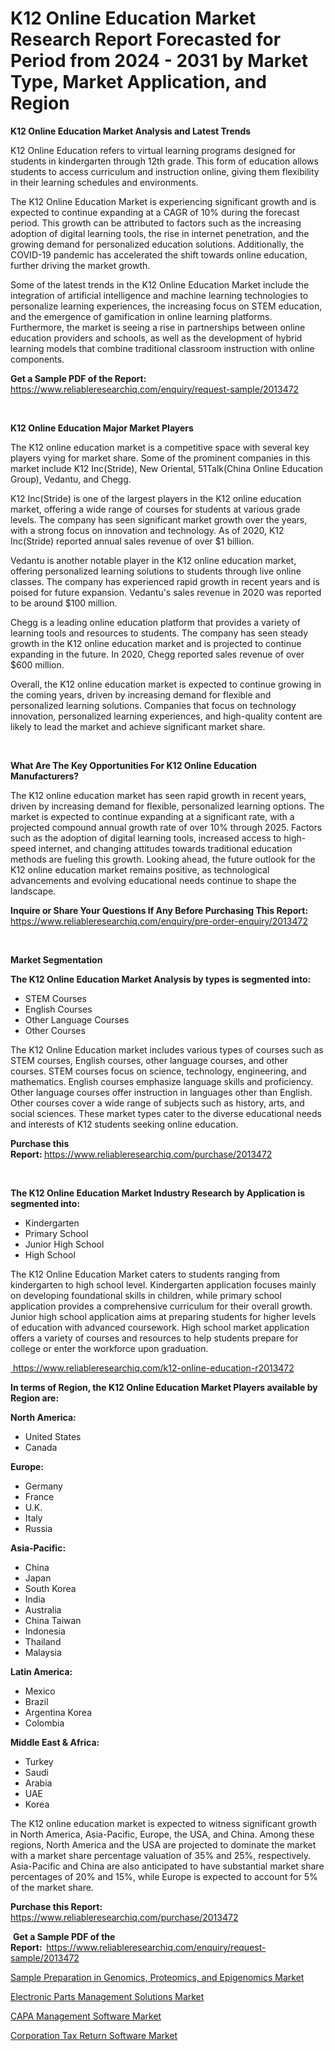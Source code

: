 <p><h1>K12 Online Education Market Research Report Forecasted for Period from 2024 -  2031 by Market Type, Market Application, and Region</h1></p><p><strong>K12 Online Education Market Analysis and Latest Trends</strong></p>
<p><p>K12 Online Education refers to virtual learning programs designed for students in kindergarten through 12th grade. This form of education allows students to access curriculum and instruction online, giving them flexibility in their learning schedules and environments.</p><p>The K12 Online Education Market is experiencing significant growth and is expected to continue expanding at a CAGR of 10% during the forecast period. This growth can be attributed to factors such as the increasing adoption of digital learning tools, the rise in internet penetration, and the growing demand for personalized education solutions. Additionally, the COVID-19 pandemic has accelerated the shift towards online education, further driving the market growth.</p><p>Some of the latest trends in the K12 Online Education Market include the integration of artificial intelligence and machine learning technologies to personalize learning experiences, the increasing focus on STEM education, and the emergence of gamification in online learning platforms. Furthermore, the market is seeing a rise in partnerships between online education providers and schools, as well as the development of hybrid learning models that combine traditional classroom instruction with online components.</p></p>
<p><strong>Get a Sample PDF of the Report:&nbsp;</strong> <a href="https://www.reliableresearchiq.com/enquiry/request-sample/2013472">https://www.reliableresearchiq.com/enquiry/request-sample/2013472</a></p>
<p>&nbsp;</p>
<p><strong>K12 Online Education Major Market Players</strong></p>
<p><p>The K12 online education market is a competitive space with several key players vying for market share. Some of the prominent companies in this market include K12 Inc(Stride), New Oriental, 51Talk(China Online Education Group), Vedantu, and Chegg.</p><p>K12 Inc(Stride) is one of the largest players in the K12 online education market, offering a wide range of courses for students at various grade levels. The company has seen significant market growth over the years, with a strong focus on innovation and technology. As of 2020, K12 Inc(Stride) reported annual sales revenue of over $1 billion.</p><p>Vedantu is another notable player in the K12 online education market, offering personalized learning solutions to students through live online classes. The company has experienced rapid growth in recent years and is poised for future expansion. Vedantu's sales revenue in 2020 was reported to be around $100 million.</p><p>Chegg is a leading online education platform that provides a variety of learning tools and resources to students. The company has seen steady growth in the K12 online education market and is projected to continue expanding in the future. In 2020, Chegg reported sales revenue of over $600 million.</p><p>Overall, the K12 online education market is expected to continue growing in the coming years, driven by increasing demand for flexible and personalized learning solutions. Companies that focus on technology innovation, personalized learning experiences, and high-quality content are likely to lead the market and achieve significant market share.</p></p>
<p>&nbsp;</p>
<p><strong>What Are The Key Opportunities For K12 Online Education Manufacturers?</strong></p>
<p><p>The K12 online education market has seen rapid growth in recent years, driven by increasing demand for flexible, personalized learning options. The market is expected to continue expanding at a significant rate, with a projected compound annual growth rate of over 10% through 2025. Factors such as the adoption of digital learning tools, increased access to high-speed internet, and changing attitudes towards traditional education methods are fueling this growth. Looking ahead, the future outlook for the K12 online education market remains positive, as technological advancements and evolving educational needs continue to shape the landscape.</p></p>
<p><strong>Inquire or Share Your Questions If Any Before Purchasing This Report:</strong> <a href="https://www.reliableresearchiq.com/enquiry/pre-order-enquiry/2013472">https://www.reliableresearchiq.com/enquiry/pre-order-enquiry/2013472</a></p>
<p>&nbsp;</p>
<p><strong>Market Segmentation</strong></p>
<p><strong>The K12 Online Education Market Analysis by types is segmented into:</strong></p>
<p><ul><li>STEM Courses</li><li>English Courses</li><li>Other Language Courses</li><li>Other Courses</li></ul></p>
<p><p>The K12 Online Education market includes various types of courses such as STEM courses, English courses, other language courses, and other courses. STEM courses focus on science, technology, engineering, and mathematics. English courses emphasize language skills and proficiency. Other language courses offer instruction in languages other than English. Other courses cover a wide range of subjects such as history, arts, and social sciences. These market types cater to the diverse educational needs and interests of K12 students seeking online education.</p></p>
<p><strong>Purchase this Report:&nbsp;</strong><a href="https://www.reliableresearchiq.com/purchase/2013472">https://www.reliableresearchiq.com/purchase/2013472</a></p>
<p>&nbsp;</p>
<p><strong>The K12 Online Education Market Industry Research by Application is segmented into:</strong></p>
<p><ul><li>Kindergarten</li><li>Primary School</li><li>Junior High School</li><li>High School</li></ul></p>
<p><p>The K12 Online Education Market caters to students ranging from kindergarten to high school level. Kindergarten application focuses mainly on developing foundational skills in children, while primary school application provides a comprehensive curriculum for their overall growth. Junior high school application aims at preparing students for higher levels of education with advanced coursework. High school market application offers a variety of courses and resources to help students prepare for college or enter the workforce upon graduation.</p></p>
<p><a href="https://www.reliableresearchiq.com/k12-online-education-r2013472">&nbsp;https://www.reliableresearchiq.com/k12-online-education-r2013472</a></p>
<p><strong>In terms of Region, the K12 Online Education Market Players available by Region are:</strong></p>
<p>
    <p> <strong> North America: </strong>
        <ul>
            <li>United States</li>
            <li>Canada</li>
        </ul>
        </p> 
    <p> <strong> Europe: </strong>
        <ul>
            <li>Germany</li>
            <li>France</li>
            <li>U.K.</li>
            <li>Italy</li>
            <li>Russia</li>
        </ul>
        </p> 
    <p> <strong> Asia-Pacific: </strong>
        <ul>
            <li>China</li>
            <li>Japan</li>
            <li>South Korea</li>
            <li>India</li>
            <li>Australia</li>
            <li>China Taiwan</li>
            <li>Indonesia</li>
            <li>Thailand</li>
            <li>Malaysia</li>
        </ul>
        </p> 
    <p> <strong> Latin America: </strong>
        <ul>
            <li>Mexico</li>
            <li>Brazil</li>
            <li>Argentina Korea</li>
            <li>Colombia</li>
        </ul>
        </p> 
    <p> <strong> Middle East & Africa: </strong>
        <ul>
            <li>Turkey</li>
            <li>Saudi</li>
            <li>Arabia</li>
            <li>UAE</li>
            <li>Korea</li>
        </ul>
    </p>
    </p>
<p><p>The K12 online education market is expected to witness significant growth in North America, Asia-Pacific, Europe, the USA, and China. Among these regions, North America and the USA are projected to dominate the market with a market share percentage valuation of 35% and 25%, respectively. Asia-Pacific and China are also anticipated to have substantial market share percentages of 20% and 15%, while Europe is expected to account for 5% of the market share.</p></p>
<p><strong>Purchase this Report: </strong><a href="https://www.reliableresearchiq.com/purchase/2013472">https://www.reliableresearchiq.com/purchase/2013472</a></p>
<p>&nbsp;<strong>Get a Sample PDF of the Report:&nbsp;&nbsp;</strong><a href="https://www.reliableresearchiq.com/enquiry/request-sample/2013472">https://www.reliableresearchiq.com/enquiry/request-sample/2013472</a></p>
<p><strong></strong></p>
<p><p><a href="https://www.linkedin.com/pulse/global-sample-preparation-genomics-proteomics-epigenomics-obd4c">Sample Preparation in Genomics, Proteomics, and Epigenomics Market</a></p><p><a href="https://www.linkedin.com/pulse/electronic-parts-management-solutions-market-size-type-on-premisecloud-based-zkfdc">Electronic Parts Management Solutions Market</a></p><p><a href="https://github.com/gcimaudf65/Market-Research-Report-List-2/blob/main/capa-management-software-market.md">CAPA Management Software Market</a></p><p><a href="https://github.com/dmmanir420/Market-Research-Report-List-2/blob/main/corporation-tax-return-software-market.md">Corporation Tax Return Software Market</a></p></p>